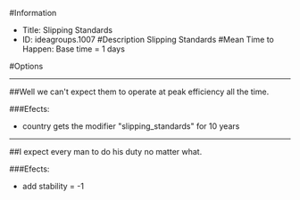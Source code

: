 #Information
 - Title: Slipping Standards
 - ID: ideagroups.1007
#Description
Slipping Standards
#Mean Time to Happen:
Base time = 1 days

#Options

___
##Well we can't expect them to operate at peak efficiency all the time.

###Efects:<ul><li>country gets the modifier "slipping_standards" for 10 years</li></ul>

___
##I expect every man to do his duty no matter what.

###Efects:<ul><li>add stability = -1</li></ul>
